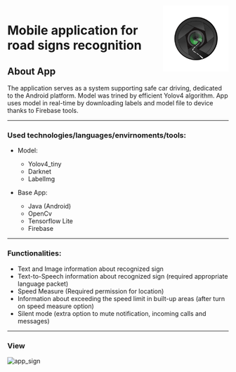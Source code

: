 <img align="right" width="150" height="150" src="https://github.com/36560/ImageOwnT3NEW/blob/master/app/src/main/res/mipmap-xhdpi/ic_launcher_foreground.png?raw=true">


# Mobile application for road signs recognition 

## About App
The application serves as a system supporting safe car driving, dedicated to the Android platform. 
Model was trined by efficient Yolov4 algorithm. App uses model in real-time by downloading labels and model file to device thanks to Firebase tools.

---

### Used technologies/languages/envirnoments/tools:
* Model:
  - Yolov4_tiny
  - Darknet
  - LabelImg
  
* Base App:
  - Java (Android)
  - OpenCv
  - Tensorflow Lite
  - Firebase

---

### Functionalities:
- Text and Image information about recognized sign
- Text-to-Speech information about recognized sign (required appropriate language packet)
- Speed Measure (Required permission for location)
- Information about exceeding the speed limit in built-up areas (after turn on speed measure option)
- Silent mode (extra option to mute notification, incoming calls and messages)
---

### View 

![app_sign](https://user-images.githubusercontent.com/67658221/164888428-c0fa8eaa-5e49-4aa5-adae-1b99bfe28b95.png)
